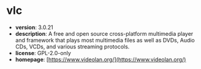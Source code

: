 # vlc

- **version**: 3.0.21
- **description**: A free and open source cross-platform multimedia player and framework that plays most multimedia files as well as DVDs, Audio CDs, VCDs, and various streaming protocols.
- **license**: GPL-2.0-only
- **homepage**: [https://www.videolan.org/](https://www.videolan.org/)

